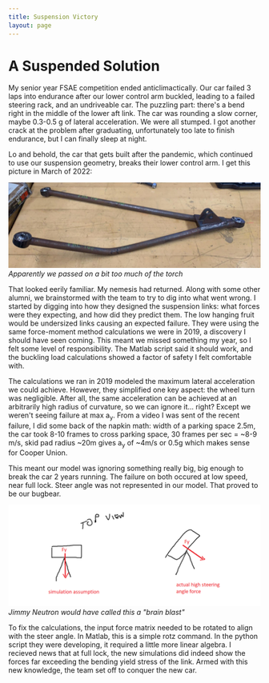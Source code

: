 ```yaml
---
title: Suspension Victory
layout: page
---
```


# A Suspended Solution

My senior year FSAE competition ended anticlimactically. Our car failed 3 laps into endurance after our lower control arm buckled, leading to a failed steering rack, and an undriveable car. The puzzling part: there's a bend right in the middle of the lower aft link. The car was rounding a slow corner, maybe 0.3-0.5 g of lateral acceleration. We were all stumped. I got another crack at the problem after graduating, unfortunately too late to finish endurance, but I can finally sleep at night.

Lo and behold, the car that gets built after the pandemic, which continued to use our suspension geometry, breaks their lower control arm. I get this picture in March of 2022:

![A broken lower wishbone from a formula Sae car](/docs/assets/2020_LCA_failure.jpg)
*Apparently we passed on a bit too much of the torch*

That looked eerily familiar. My nemesis had returned. Along with some other alumni, we brainstormed with the team to try to dig into what went wrong. I started by digging into how they designed the suspension links: what forces were they expecting, and how did they predict them. The low hanging fruit would be undersized links causing an expected failure. They were using the same force-moment method calculations we were in 2019, a discovery I should have seen coming. This meant we missed something my year, so I felt some level of responsibility. The Matlab script said it should work, and the buckling load calculations showed a factor of safety I felt comfortable with.

The calculations we ran in 2019 modeled the maximum lateral acceleration we could achieve. However, they simplified one key aspect: the wheel turn was negligible. After all, the same acceleration can be achieved at an arbitrarily high radius of curvature, so we can ignore it... right? Except we weren't seeing failure at max a<sub>y</sub>. From a video I was sent of the recent failure, I did some back of the napkin math: width of a parking space 2.5m, the car took 8-10 frames to cross parking space, 30 frames per sec = ~8-9 m/s, skid pad radius ~20m gives a<sub>y</sub> of ~4m/s or 0.5g which makes sense for Cooper Union.

This meant our model was ignoring something really big, big enough to break the car 2 years running. The failure on both occured at low speed, near full lock. Steer angle was not represented in our model. That proved to be our bugbear.

![A very crappy sketch of a wheel turning and changing the direction of force application](/docs/assets/napkin_sketch.png)
*Jimmy Neutron would have called this a "brain blast"*

To fix the calculations, the input force matrix needed to be rotated to align with the steer angle. In Matlab, this is a simple rotz command. In the python script they were developing, it required a little more linear algebra. I recieved news that at full lock, the new simulations did indeed show the forces far exceeding the bending yield stress of the link. Armed with this new knowledge, the team set off to conquer the new car.